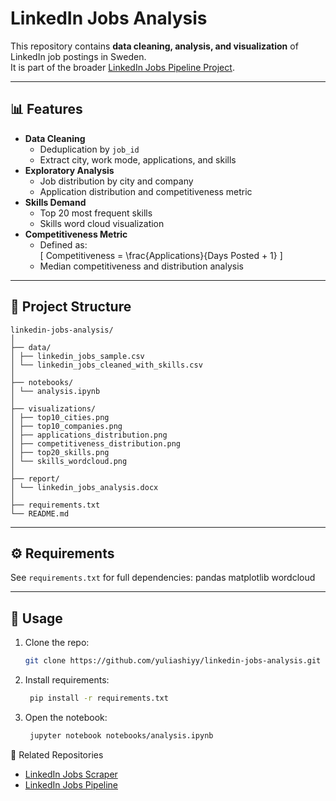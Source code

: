 # LinkedIn Jobs Analysis

This repository contains **data cleaning, analysis, and visualization** of LinkedIn job postings in Sweden.  
It is part of the broader [LinkedIn Jobs Pipeline Project](https://github.com/yuliashiyy/linkedin-jobs-pipeline).

---

## 📊 Features
- **Data Cleaning**
  - Deduplication by `job_id`
  - Extract city, work mode, applications, and skills
- **Exploratory Analysis**
  - Job distribution by city and company
  - Application distribution and competitiveness metric
- **Skills Demand**
  - Top 20 most frequent skills
  - Skills word cloud visualization
- **Competitiveness Metric**
  - Defined as:  
    \[
    Competitiveness = \frac{Applications}{Days Posted + 1}
    \]
  - Median competitiveness and distribution analysis

---

## 📂 Project Structure
    linkedin-jobs-analysis/
    │
    ├── data/
    │ ├── linkedin_jobs_sample.csv
    │ └── linkedin_jobs_cleaned_with_skills.csv
    │
    ├── notebooks/
    │ └── analysis.ipynb
    │
    ├── visualizations/
    │ ├── top10_cities.png
    │ ├── top10_companies.png
    │ ├── applications_distribution.png
    │ ├── competitiveness_distribution.png
    │ ├── top20_skills.png
    │ └── skills_wordcloud.png
    │
    ├── report/
    │ └── linkedin_jobs_analysis.docx
    │
    ├── requirements.txt
    └── README.md

---

## ⚙️ Requirements
See `requirements.txt` for full dependencies:
pandas
matplotlib
wordcloud


---

## 🚀 Usage
1. Clone the repo:
   ```bash
   git clone https://github.com/yuliashiyy/linkedin-jobs-analysis.git

2. Install requirements:
   ```bash
    pip install -r requirements.txt

3. Open the notebook:
   ```bash
    jupyter notebook notebooks/analysis.ipynb

📌 Related Repositories

- [LinkedIn Jobs Scraper](https://github.com/yuliashiyy/linkedin-jobs-scraper)  
- [LinkedIn Jobs Pipeline](https://github.com/yuliashiyy/linkedin-jobs-pipeline)  
